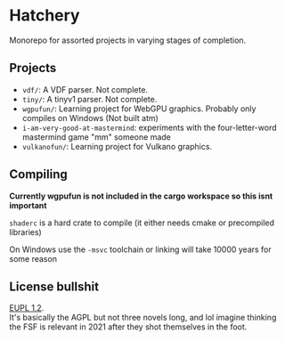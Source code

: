 # Hatchery

Monorepo for assorted projects in varying stages of completion.

## Projects

* `vdf/`: A VDF parser. Not complete.
* `tiny/`: A tinyv1 parser. Not complete.
* `wgpufun/`: Learning project for WebGPU graphics. Probably only compiles on Windows (Not built atm)
* `i-am-very-good-at-mastermind`: experiments with the four-letter-word mastermind game "mm" someone made
* `vulkanofun/`: Learning project for Vulkano graphics.

## Compiling

**Currently wgpufun is not included in the cargo workspace so this isnt important**

`shaderc` is a hard crate to compile (it either needs cmake or precompiled libraries)

On Windows use the `-msvc` toolchain or linking will take 10000 years for some reason

## License bullshit

[EUPL 1.2](https://spdx.org/licenses/EUPL-1.2.html).  
It's basically the AGPL but not three novels long, and lol imagine thinking the FSF is relevant in 2021 after they shot themselves in the foot.